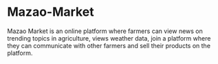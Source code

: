 # Mazao-Market
Mazao Market is an online platform where farmers can view news on trending topics in agriculture, views weather data, join a platform where they can communicate with other farmers and sell their products on the platform.


